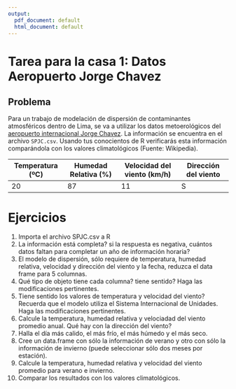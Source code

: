 ```yaml
---
output:
  pdf_document: default
  html_document: default
---
```

# Tarea para la casa 1: Datos Aeropuerto Jorge Chavez

## Problema

Para un trabajo de modelación de dispersión de contaminantes atmosféricos dentro de Lima, 
se va a utilizar los datos metoerológicos del [aeropuerto internacional Jorge Chavez](https://mesonet.agron.iastate.edu/request/download.phtml?network=PE__ASOS).
La información se encuentra en el archivo `SPJC.csv`. 
Usando tus conocientos de R verificarás esta información comparándola con los valores climatológicos (Fuente: Wikipedia).

| Temperatura (ºC) | Humedad Relativa (%) | Velocidad del viento (km/h) | Dirección del viento |
|------------------|----------------------|-----------------------------|----------------------|
|       20         |         87           |           11                |         S            |

# Ejercicios

1. Importa el archivo SPJC.csv a R
2. La información está completa? si la respuesta es negativa, cuántos datos faltan para completar un año
de información horaria?
3. El modelo de dispersión, sólo requiere de temperatura, humedad relativa, velocidad y dirección del
viento y la fecha, reduzca el data frame para 5 columnas.
4. Qué tipo de objeto tiene cada columna? tiene sentido? Haga las modificaciones pertinentes.
5. Tiene sentido los valores de temperatura y velocidad del viento? Recuerda que el modelo utiliza el
Sistema Internacional de Unidades. Haga las modificaciones pertinentes.
6. Calcule la temperatura, humedad relativa y velociadad del viento promedio anual. Qué hay con la
dirección del viento?
7. Halla el día más calido, el más frío, el más húmedo y el más seco.
8. Cree un data.frame con sólo la información de verano y otro con sólo la información de invierno (puede
seleccionar sólo dos meses por estación).
9. Calcule la temperatura, humedad relativa y velocidad del viento promedio para verano e invierno.
10. Comparar los resultados con los valores climatológicos.
